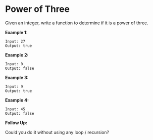 # Power of Three

Given an integer, write a function to determine if it is a power of three.

__Example 1:__

```
Input: 27
Output: true
```

__Example 2:__

```
Input: 0
Output: false
```

__Example 3:__

```
Input: 9
Output: true
```

__Example 4:__

```
Input: 45
Output: false
```

__Follow Up:__

Could you do it without using any loop / recursion?
